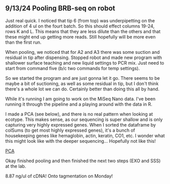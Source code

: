 ## 9/13/24 Pooling BRB-seq on robot

Just real quick. I noticed that tip 6 (from top) was underpipetting on the addition of 4 ul on the fourt batch. So this should effect columns 19-24, rows K and L. This means that they are less 
dilute than the others and that these might end up getting more reads. Still hopefully will be more even than the first run. 

When pooling, we noticed that for A2 and A3 there was some suction and residual in tip after dispensing. Stopped robot and made new program with shallower surface teaching and new liquid settings to 
PCR mix. Just need to start from command five (b/c two commands for temp settings).

So we started the program and are just gonna let it go. There seems to be maybe a bit of suctioning, as well as some residual in tip, but I don't think there's a whole lot we can do. Certainly 
better than doing this all by hand.

While it's running I am going to work on the MiSeq Nano data. I've been running it through the pipeline and a playing around with the data in R.

I made a PCA (see below), and there is no real pattern when looking at ecotype. This makes sense, as our sequencing is super shallow and is only capturing very highly expressed genes. When I sorted 
the dataframe by colSums (to get most highly expressed genes), it's a bunch of housekeeping genes like hemaglobin, actin, keratin, CO1, etc. I wonder what this might look like with the deeper 
sequencing... Hopefully not like this!

[PCA](docs/assets/img/MiSeqNano_PCA.png) 

Okay finished pooling and then finished the next two steps (EXO and SSS) at the lab. 

8.87 ng/ul of cDNA! Onto tagmentation on Monday!
